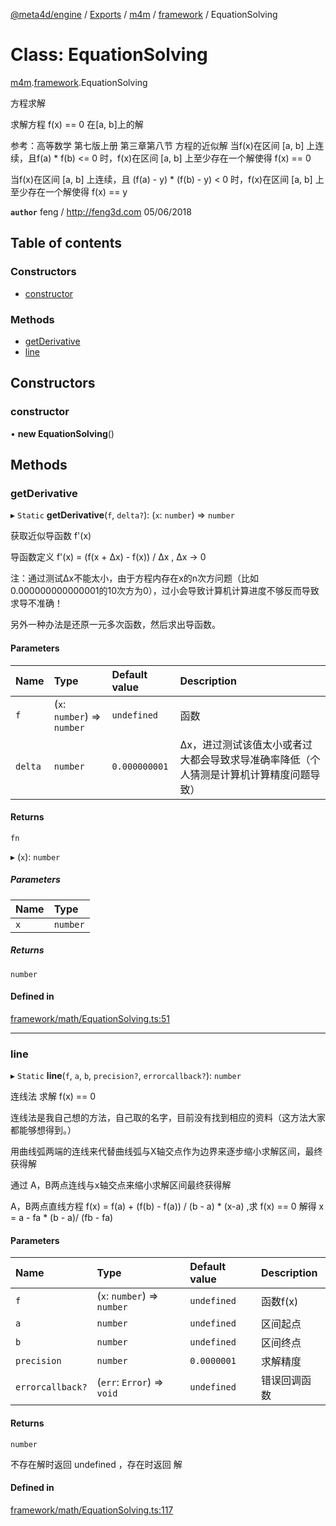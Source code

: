 [@meta4d/engine](../README.md) / [Exports](../modules.md) / [m4m](../modules/m4m.md) / [framework](../modules/m4m.framework.md) / EquationSolving

# Class: EquationSolving

[m4m](../modules/m4m.md).[framework](../modules/m4m.framework.md).EquationSolving

方程求解

求解方程 f(x) == 0 在[a, b]上的解

参考：高等数学 第七版上册 第三章第八节 方程的近似解
当f(x)在区间 [a, b] 上连续，且f(a) * f(b) <= 0 时，f(x)在区间 [a, b] 上至少存在一个解使得 f(x) == 0

当f(x)在区间 [a, b] 上连续，且 (f(a) - y) * (f(b) - y) < 0 时，f(x)在区间 [a, b] 上至少存在一个解使得 f(x) == y

**`author`** feng / http://feng3d.com 05/06/2018

## Table of contents

### Constructors

- [constructor](m4m.framework.EquationSolving.md#constructor)

### Methods

- [getDerivative](m4m.framework.EquationSolving.md#getderivative)
- [line](m4m.framework.EquationSolving.md#line)

## Constructors

### constructor

• **new EquationSolving**()

## Methods

### getDerivative

▸ `Static` **getDerivative**(`f`, `delta?`): (`x`: `number`) => `number`

获取近似导函数 f'(x)

导函数定义
f'(x) = (f(x + Δx) - f(x)) / Δx , Δx → 0

注：通过测试Δx不能太小，由于方程内存在x的n次方问题（比如0.000000000000001的10次方为0），过小会导致计算机计算进度不够反而导致求导不准确！

另外一种办法是还原一元多次函数，然后求出导函数。

#### Parameters

| Name | Type | Default value | Description |
| :------ | :------ | :------ | :------ |
| `f` | (`x`: `number`) => `number` | `undefined` | 函数 |
| `delta` | `number` | `0.000000001` | Δx，进过测试该值太小或者过大都会导致求导准确率降低（个人猜测是计算机计算精度问题导致） |

#### Returns

`fn`

▸ (`x`): `number`

##### Parameters

| Name | Type |
| :------ | :------ |
| `x` | `number` |

##### Returns

`number`

#### Defined in

[framework/math/EquationSolving.ts:51](https://github.com/meta4d-me/meta4d-engine/blob/cf6bfe6/src/framework/math/EquationSolving.ts#L51)

___

### line

▸ `Static` **line**(`f`, `a`, `b`, `precision?`, `errorcallback?`): `number`

连线法 求解 f(x) == 0

连线法是我自己想的方法，自己取的名字，目前没有找到相应的资料（这方法大家都能够想得到。）

用曲线弧两端的连线来代替曲线弧与X轴交点作为边界来逐步缩小求解区间，最终获得解

通过 A，B两点连线与x轴交点来缩小求解区间最终获得解

A，B两点直线方程 f(x) = f(a) + (f(b) - f(a)) / (b - a) * (x-a) ,求 f(x) == 0 解得 x = a - fa * (b - a)/ (fb - fa)

#### Parameters

| Name | Type | Default value | Description |
| :------ | :------ | :------ | :------ |
| `f` | (`x`: `number`) => `number` | `undefined` | 函数f(x) |
| `a` | `number` | `undefined` | 区间起点 |
| `b` | `number` | `undefined` | 区间终点 |
| `precision` | `number` | `0.0000001` | 求解精度 |
| `errorcallback?` | (`err`: `Error`) => `void` | `undefined` | 错误回调函数 |

#### Returns

`number`

不存在解时返回 undefined ，存在时返回 解

#### Defined in

[framework/math/EquationSolving.ts:117](https://github.com/meta4d-me/meta4d-engine/blob/cf6bfe6/src/framework/math/EquationSolving.ts#L117)
